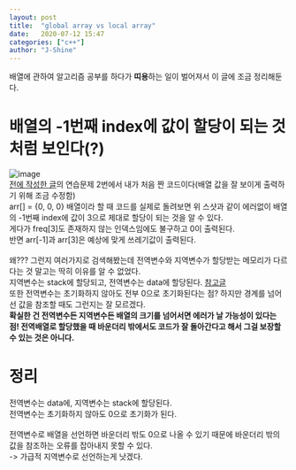 ```yaml
---
layout: post
title:  "global array vs local array"
date:   2020-07-12 15:47
categories: ["c++"]
author: "J-Shine"
---
```


배열에 관하여 알고리즘 공부를 하다가 **띠용**하는 일이 벌어져서 이 글에 조금 정리해둔다.<br>
# 배열의 -1번째 index에 값이 할당이 되는 것처럼 보인다(?)
![image](https://user-images.githubusercontent.com/61873510/87240826-f2a01e00-c457-11ea-9a67-f7fa5986624b.png)<br>
[전에 작성한 글](https://j-shine.github.io//barkingdog/2020/07/09/algorithm-0x03.html)의 연습문제 2번에서 내가 처음 짠 코드이다(배열 값을 잘 보이게 출력하기 위해 조금 수정함)<br>
arr[] = {0, 0, 0} 배열이라 할 때 코드를 실제로 돌려보면 위 스샷과 같이 에러없이 배열의 -1번째 index에 값이 3으로 제대로 할당이 되는 것을 알 수 있다.<br>
게다가 freq[3]도 존재하지 않는 인덱스임에도 불구하고 0이 출력된다.<br>
반면 arr[-1]과 arr[3]은 예상에 맞게 쓰레기값이 출력된다.<br><br>
왜??? 그런지 여러가지로 검색해봤는데 전역변수와 지역변수가 할당받는 메모리가 다르다는 것 말고는 딱히 이유를 알 수 없었다.<br>
지역변수는 stack에 할당되고, 전역변수는 data에 할당된다. [참고글](https://snupi.tistory.com/9)<br>
또한 전역변수는 초기화하지 않아도 전부 0으로 초기화된다는 점? 하지만 경계를 넘어선 값을 참조할 때도 그런지는 잘 모르겠다.<br>
**확실한 건 전역변수든 지역변수든 배열의 크기를 넘어서면 에러가 날 가능성이 있다는 점! 전역배열로 할당했을 때 바운더리 밖에서도 코드가 잘 돌아간다고 해서 그걸 보장할 수 있는 것은 아니다.**<br>

# 정리
전역변수는 data에, 지역변수는 stack에 할당된다.<br>
전역변수는 초기화하지 않아도 0으로 초기화가 된다.<br><br>
전역변수로 배열을 선언하면 바운더리 밖도 0으로 나올 수 있기 때문에 바운더리 밖의 값을 참조하는 오류를 잡아내지 못할 수 있다.<br>
-> 가급적 지역변수로 선언하는게 낫겠다.<br><br>
